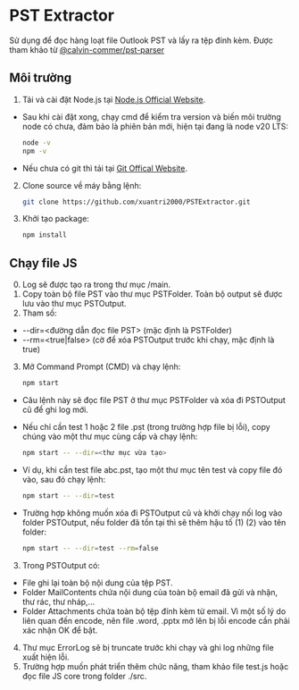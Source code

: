 # PST Extractor
Sử dụng để đọc hàng loạt file Outlook PST và lấy ra tệp đính kèm.
Được tham khảo từ [@calvin-commer/pst-parser](https://www.npmjs.com/package/@calvin-coomer/pst-parser?activeTab=readme)

## Môi trường

1. Tải và cài đặt Node.js tại [Node.js Official Website](https://nodejs.org/en).
- Sau khi cài đặt xong, chạy cmd để kiểm tra version và biến môi trường node có chưa, đảm bảo là phiên bản mới, hiện tại đang là node v20 LTS:
     ```bash
   node -v
   npm -v
- Nếu chưa có git thì tải tại [Git Offical Website](https://git-scm.com/downloads).
2. Clone source về máy bằng lệnh:
   ```bash
   git clone https://github.com/xuantri2000/PSTExtractor.git

3. Khởi tạo package:
     ```bash
   npm install

## Chạy file JS
0. Log sẽ được tạo ra trong thư mục /main.
1. Copy toàn bộ file PST vào thư mục PSTFolder. Toàn bộ output sẽ được lưu vào thư mục PSTOutput.
2. Tham số:
- --dir=<đường dẫn đọc file PST> (mặc định là PSTFolder)
- --rm=<true|false> (cờ để xóa PSTOutput trước khi chạy, mặc định là true)
3. Mở Command Prompt (CMD) và chạy lệnh:

   ```bash
   npm start
- Câu lệnh này sẽ đọc file PST ở thư mục PSTFolder và xóa đi PSTOutput cũ để ghi log mới.
- Nếu chỉ cần test 1 hoặc 2 file .pst (trong trường hợp file bị lỗi), copy chúng vào một thư mục cùng cấp và chạy lệnh:

   ```bash
   npm start -- --dir=<thư mục vừa tạo>

- Ví dụ, khi cần test file abc.pst, tạo một thư mục tên test và copy file đó vào, sau đó chạy lệnh:

   ```bash
   npm start -- --dir=test
   
- Trường hợp không muốn xóa đi PSTOutput cũ và khởi chạy nối log vào folder PSTOutput, nếu folder đã tồn tại thì sẽ thêm hậu tố (1) (2) vào tên folder:
   ```bash
   npm start -- --dir=test --rm=false

3. Trong PSTOutput có:
- File ghi lại toàn bộ nội dung của tệp PST.
- Folder MailContents chứa nội dung của toàn bộ email đã gửi và nhận, thư rác, thư nháp,...
- Folder Attachments chứa toàn bộ tệp đính kèm từ email. Vì một số lý do liên quan đến encode, nên file .word, .pptx mở lên bị lỗi encode cần phải xác nhận OK để bật.

4. Thư mục ErrorLog sẽ bị truncate trước khi chạy và ghi log những file xuất hiện lỗi.
5. Trường hợp muốn phát triển thêm chức năng, tham khảo file test.js hoặc đọc file JS core trong folder ./src.
